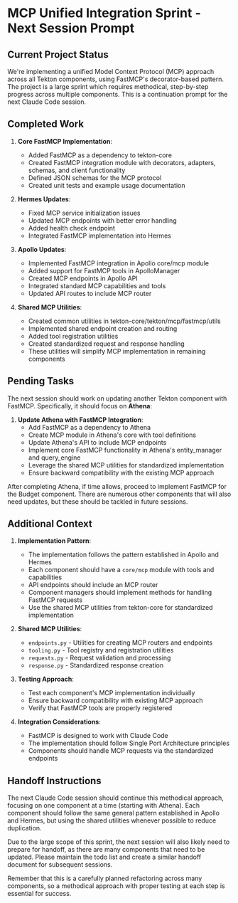 # MCP Unified Integration Sprint - Next Session Prompt

## Current Project Status

We're implementing a unified Model Context Protocol (MCP) approach across all Tekton components, using FastMCP's decorator-based pattern. The project is a large sprint which requires methodical, step-by-step progress across multiple components. This is a continuation prompt for the next Claude Code session.

## Completed Work

1. **Core FastMCP Implementation**:
   - Added FastMCP as a dependency to tekton-core
   - Created FastMCP integration module with decorators, adapters, schemas, and client functionality
   - Defined JSON schemas for the MCP protocol
   - Created unit tests and example usage documentation
   
2. **Hermes Updates**:
   - Fixed MCP service initialization issues
   - Updated MCP endpoints with better error handling
   - Added health check endpoint
   - Integrated FastMCP implementation into Hermes

3. **Apollo Updates**:
   - Implemented FastMCP integration in Apollo core/mcp module
   - Added support for FastMCP tools in ApolloManager
   - Created MCP endpoints in Apollo API
   - Integrated standard MCP capabilities and tools
   - Updated API routes to include MCP router

4. **Shared MCP Utilities**:
   - Created common utilities in tekton-core/tekton/mcp/fastmcp/utils
   - Implemented shared endpoint creation and routing
   - Added tool registration utilities
   - Created standardized request and response handling
   - These utilities will simplify MCP implementation in remaining components

## Pending Tasks

The next session should work on updating another Tekton component with FastMCP. Specifically, it should focus on **Athena**:

1. **Update Athena with FastMCP Integration**:
   - Add FastMCP as a dependency to Athena
   - Create MCP module in Athena's core with tool definitions
   - Update Athena's API to include MCP endpoints
   - Implement core FastMCP functionality in Athena's entity_manager and query_engine
   - Leverage the shared MCP utilities for standardized implementation
   - Ensure backward compatibility with the existing MCP approach

After completing Athena, if time allows, proceed to implement FastMCP for the Budget component. There are numerous other components that will also need updates, but these should be tackled in future sessions.

## Additional Context

1. **Implementation Pattern**:
   - The implementation follows the pattern established in Apollo and Hermes
   - Each component should have a `core/mcp` module with tools and capabilities
   - API endpoints should include an MCP router
   - Component managers should implement methods for handling FastMCP requests
   - Use the shared MCP utilities from tekton-core for standardized implementation

2. **Shared MCP Utilities**:
   - `endpoints.py` - Utilities for creating MCP routers and endpoints
   - `tooling.py` - Tool registry and registration utilities
   - `requests.py` - Request validation and processing
   - `response.py` - Standardized response creation

3. **Testing Approach**:
   - Test each component's MCP implementation individually
   - Ensure backward compatibility with existing MCP approach
   - Verify that FastMCP tools are properly registered

4. **Integration Considerations**:
   - FastMCP is designed to work with Claude Code
   - The implementation should follow Single Port Architecture principles
   - Components should handle MCP requests via the standardized endpoints

## Handoff Instructions

The next Claude Code session should continue this methodical approach, focusing on one component at a time (starting with Athena). Each component should follow the same general pattern established in Apollo and Hermes, but using the shared utilities whenever possible to reduce duplication.

Due to the large scope of this sprint, the next session will also likely need to prepare for handoff, as there are many components that need to be updated. Please maintain the todo list and create a similar handoff document for subsequent sessions.

Remember that this is a carefully planned refactoring across many components, so a methodical approach with proper testing at each step is essential for success.